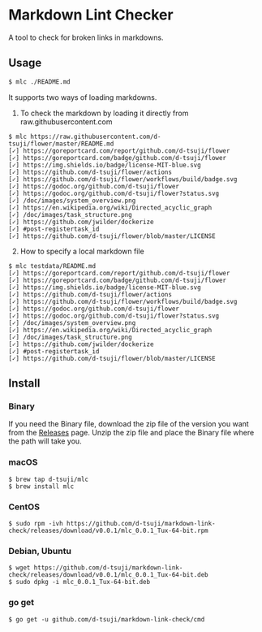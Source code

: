 # Markdown Lint Checker

A tool to check for broken links in markdowns.

## Usage

```bash
$ mlc ./README.md
```

It supports two ways of loading markdowns.

1. To check the markdown by loading it directly from raw.githubusercontent.com

```
$ mlc https://raw.githubusercontent.com/d-tsuji/flower/master/README.md
[✓] https://goreportcard.com/report/github.com/d-tsuji/flower
[✓] https://goreportcard.com/badge/github.com/d-tsuji/flower
[✓] https://img.shields.io/badge/license-MIT-blue.svg
[✓] https://github.com/d-tsuji/flower/actions
[✓] https://github.com/d-tsuji/flower/workflows/build/badge.svg
[✓] https://godoc.org/github.com/d-tsuji/flower
[✓] https://godoc.org/github.com/d-tsuji/flower?status.svg
[✓] /doc/images/system_overview.png
[✓] https://en.wikipedia.org/wiki/Directed_acyclic_graph
[✓] /doc/images/task_structure.png
[✓] https://github.com/jwilder/dockerize
[✓] #post-registertask_id
[✓] https://github.com/d-tsuji/flower/blob/master/LICENSE
```

2. How to specify a local markdown file

```
$ mlc testdata/README.md
[✓] https://goreportcard.com/report/github.com/d-tsuji/flower
[✓] https://goreportcard.com/badge/github.com/d-tsuji/flower
[✓] https://img.shields.io/badge/license-MIT-blue.svg
[✓] https://github.com/d-tsuji/flower/actions
[✓] https://github.com/d-tsuji/flower/workflows/build/badge.svg
[✓] https://godoc.org/github.com/d-tsuji/flower
[✓] https://godoc.org/github.com/d-tsuji/flower?status.svg
[✓] /doc/images/system_overview.png
[✓] https://en.wikipedia.org/wiki/Directed_acyclic_graph
[✓] /doc/images/task_structure.png
[✓] https://github.com/jwilder/dockerize
[✓] #post-registertask_id
[✓] https://github.com/d-tsuji/flower/blob/master/LICENSE
```

## Install

### Binary

If you need the Binary file, download the zip file of the version you want from the [Releases](https://github.com/d-tsuji/markdown-link-check/releases) page.
Unzip the zip file and place the Binary file where the path will take you.

### macOS

```
$ brew tap d-tsuji/mlc
$ brew install mlc
```

### CentOS

```
$ sudo rpm -ivh https://github.com/d-tsuji/markdown-link-check/releases/download/v0.0.1/mlc_0.0.1_Tux-64-bit.rpm
```

### Debian, Ubuntu

```
$ wget https://github.com/d-tsuji/markdown-link-check/releases/download/v0.0.1/mlc_0.0.1_Tux-64-bit.deb
$ sudo dpkg -i mlc_0.0.1_Tux-64-bit.deb
```

### go get

```
$ go get -u github.com/d-tsuji/markdown-link-check/cmd
